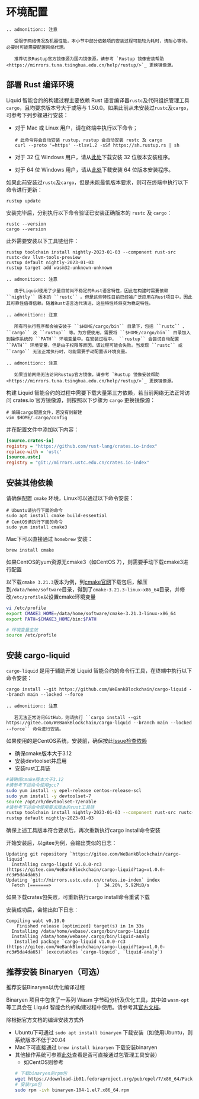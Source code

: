 # 环境配置

```eval_rst
.. admonition:: 注意

   受限于网络情况及机器性能，本小节中部分依赖项的安装过程可能较为耗时，请耐心等待。必要时可能需要配置网络代理。

   推荐切换Rustup官方镜像源为国内镜像源，请参考 `Rustup 镜像安装帮助 <https://mirrors.tuna.tsinghua.edu.cn/help/rustup/>`_ 更换镜像源。
```


## 部署 Rust 编译环境

Liquid 智能合约的构建过程主要依赖 Rust 语言编译器`rustc`及代码组织管理工具`cargo`，且均要求版本号大于或等与 1.50.0。如果此前从未安装过`rustc`及`cargo`，可参考下列步骤进行安装：

- 对于 Mac 或 Linux 用户，请在终端中执行以下命令；

    ```shell
    # 此命令将会自动安装 rustup，rustup 会自动安装 rustc 及 cargo
    curl --proto '=https' --tlsv1.2 -sSf https://sh.rustup.rs | sh
    ```

- 对于 32 位 Windows 用户，请从[此处](https://static.rust-lang.org/rustup/dist/i686-pc-windows-msvc/rustup-init.exe)下载安装 32 位版本安装程序。

- 对于 64 位 Windows 用户，请从[此处](https://static.rust-lang.org/rustup/dist/x86_64-pc-windows-msvc/rustup-init.exe)下载安装 64 位版本安装程序。

如果此前安装过`rustc`及`cargo`，但是未能最低版本要求，则可在终端中执行以下命令进行更新：

```shell
rustup update
```

安装完毕后，分别执行以下命令验证已安装正确版本的 `rustc` 及 `cargo`：

```shell
rustc --version
cargo --version
```

此外需要安装以下工具链组件：

```shell
rustup toolchain install nightly-2023-01-03 --component rust-src rustc-dev llvm-tools-preview
rustup default nightly-2023-01-03
rustup target add wasm32-unknown-unknown
```

```eval_rst
.. admonition:: 注意

   由于Liquid使用了少量目前尚不稳定的Rust语言特性，因此在构建时需要依赖 ``nightly`` 版本的 ``rustc`` 。但是这些特性目前已经被广泛应用在Rust项目中，因此其可靠性值得信赖。随着Rust语言迭代演进，这些特性终将变为稳定特性。
```

```eval_rst
.. admonition:: 注意

   所有可执行程序都会被安装于 ``$HOME/cargo/bin`` 目录下，包括 ``rustc`` 、 ``cargo`` 及 ``rustup`` 等。为方便使用，需要将 ``$HOME/cargo/bin`` 目录加入到操作系统的 ``PATH`` 环境变量中。在安装过程中， ``rustup`` 会尝试自动配置 ``PATH`` 环境变量，但是由于权限等原因，该过程可能会失败。当发现 ``rustc`` 或 ``cargo`` 无法正常执行时，可能需要手动配置该环境变量。
```

```eval_rst
.. admonition:: 注意

   如果当前网络无法访问Rustup官方镜像，请参考 `Rustup 镜像安装帮助 <https://mirrors.tuna.tsinghua.edu.cn/help/rustup/>`_ 更换镜像源。
```

构建 Liquid 智能合约的过程中需要下载大量第三方依赖，若当前网络无法正常访问 crates.io 官方镜像源，则按照以下步骤为 `cargo` 更换镜像源：

```shell
# 编辑cargo配置文件，若没有则新建
vim $HOME/.cargo/config
```

并在配置文件中添加以下内容：

```ini
[source.crates-io]
registry = "https://github.com/rust-lang/crates.io-index"
replace-with = 'ustc'
[source.ustc]
registry = "git://mirrors.ustc.edu.cn/crates.io-index"
```

## 安装其他依赖

请确保配置 ``cmake`` 环境，Linux可以通过以下命令安装：

```shell
# Ubuntu请执行下面的命令
sudo apt install cmake build-essential
# CentOS请执行下面的命令
sudo yum install cmake3
```

Mac下可以直接通过 ``homebrew`` 安装：

```shell
brew install cmake
```

如果CentOS的yum资源无cmake3（如CentOS 7），则需要手动下载cmake3进行配置

以下载`cmake 3.21.3`版本为例，到[cmake官网](https://cmake.org/download/)下载包后，解压到`/data/home/software`目录，得到了`cmake-3.21.3-linux-x86_64`目录，并修改`/etc/profile`以设置cmake环境变量

```bash
vi /etc/profile
export CMAKE3_HOME=/data/home/software/cmake-3.21.3-linux-x86_64
export PATH=$CMAKE3_HOME/bin:$PATH

# 环境变量生效
source /etc/profile
```

## 安装 cargo-liquid

`cargo-liquid` 是用于辅助开发 Liquid 智能合约的命令行工具，在终端中执行以下命令安装：

```shell
cargo install --git https://github.com/WeBankBlockchain/cargo-liquid --branch main --locked --force
```

```eval_rst
.. admonition:: 注意

   若无法正常访问GitHub，则请执行 ``cargo install --git https://gitee.com/WeBankBlockchain/cargo-liquid --branch main --locked --force`` 命令进行安装。
```

如果使用的是CentOS系统，安装前，确保按此[Issue检查依赖](https://github.com/WeBankBlockchain/cargo-liquid/issues/14)

- 确保cmake版本大于3.12
- 安装devtoolset并启用
- 安装rust工具链

```bash
#请确保cmake版本大于3.12
#请参考下述命令使用gcc7
sudo yum install -y epel-release centos-release-scl
sudo yum install -y devtoolset-7
source /opt/rh/devtoolset-7/enable
#请参考下述命令使用要求版本的rust工具链
rustup toolchain install nightly-2023-01-03 --component rust-src rustc-dev llvm-tools-preview
rustup default nightly-2023-01-03
```

确保上述工具版本符合要求后，再次重新执行cargo install命令安装

开始安装后，以gitee为例，会输出类似的日志：
```
Updating git repository `https://gitee.com/WeBankBlockchain/cargo-liquid`
  Installing cargo-liquid v1.0.0-rc3 (https://gitee.com/WeBankBlockchain/cargo-liquid?tag=v1.0.0-rc3#5da4da65)
Updating `git://mirrors.ustc.edu.cn/crates.io-index` index
  Fetch [=======>                 ]  34.20%, 5.92MiB/s
```

如果下载crates包失败，可重新执行cargo install命令重试下载

安装成功后，会输出如下日志：

```
Compiling wabt v0.10.0
    Finished release [optimized] target(s) in 1m 33s
  Installing /data/home/webase/.cargo/bin/cargo-liquid
  Installing /data/home/webase/.cargo/bin/liquid-analy
   Installed package `cargo-liquid v1.0.0-rc3 (https://gitee.com/WeBankBlockchain/cargo-liquid?tag=v1.0.0-rc3#5da4da65)` (executables `cargo-liquid`, `liquid-analy`)
```

## 推荐安装 Binaryen（可选）

推荐安装Binaryen以优化编译过程

Binaryen 项目中包含了一系列 Wasm 字节码分析及优化工具，其中如 `wasm-opt` 等工具会在 Liquid 智能合约的构建过程中使用。请参考其[官方文档](https://github.com/WebAssembly/binaryen#building)。

除根据官方文档的编译安装方式外
- Ubuntu下可通过 ``sudo apt install binaryen`` 下载安装（如使用Ubuntu，则系统版本不低于20.04
- Mac下可直接通过 ``brew install binaryen`` 下载安装binaryen
- 其他操作系统可参照[此处](https://pkgs.org/download/binaryen)查看是否可直接通过包管理工具安装）
  - 如CentOS则参考
  ```bash
  # 下载binaryen的rpm包
  wget https://download-ib01.fedoraproject.org/pub/epel/7/x86_64/Packages/b/binaryen-104-1.el7.x86_64.rpm
  # 安装rpm包
  sudo rpm -ivh binaryen-104-1.el7.x86_64.rpm
  ```